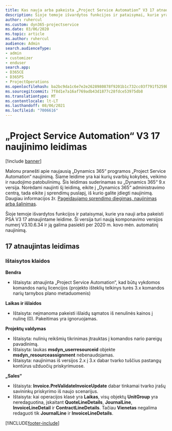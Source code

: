 ```yaml
---
title: Kas nauja arba pakeista „Project Service Automation“ V3 17 atnaujintame leidime
description: Šioje temoje išvardytos funkcijos ir pataisymai, kurie yra pasiekiami „Project Service Automation“ V3 17 atnaujintame leidime.
author: ruhercul
ms.custom: dyn365-projectservice
ms.date: 03/06/2020
ms.topic: article
ms.author: ruhercul
audience: Admin
search.audienceType:
- admin
- customizer
- enduser
search.app:
- D365CE
- D365PS
- ProjectOperations
ms.openlocfilehash: ba2bc9da1c6e7e2e2628980878f9201b1c732cc03f791f5259bbbd0ee279b31b
ms.sourcegitcommit: 7f8d1e7a16af769adb43d1877c28fdce53975db8
ms.translationtype: MT
ms.contentlocale: lt-LT
ms.lasthandoff: 08/06/2021
ms.locfileid: "7006616"
---
```

# <a name="project-service-automation-update-release-17-v3"></a>„Project Service Automation“ V3 17 naujinimo leidimas

[!include [banner](../includes/psa-now-project-operations.md)]

Malonu pranešti apie naujausią „Dynamics 365“ programos „Project Service Automation“ naujinimą. Šiame leidime yra kai kurių svarbių kokybės, veikimo ir naudojimo patobulinimų.  Šis leidimas suderinamas su „Dynamics 365“ 9.x versija. Norėdami naujinti šį leidimą, eikite į „Dynamics 365“ administravimo centrą, tada eikite į sprendimų puslapį, iš kurio galite įdiegti naujinimą. Daugiau informacijos žr. [Pageidaujamo sprendimo diegimas, naujinimas arba šalinimas](/power-platform/admin/install-remove-preferred-solution).

Šioje temoje išvardytos funkcijos ir pataisymai, kurie yra nauji arba pakeisti PSA V3 17 atnaujintame leidime. Ši versija turi naują komponavimo versijos numerį V3.10.6.34 ir ją galima pasiekti per 2020 m. kovo mėn. automatinį naujinimą.


## <a name="update-release-17"></a>17 atnaujintas leidimas

### <a name="bug-fixes"></a>Ištaisytos klaidos

**Bendra**

- Ištaisyta: atnaujinta „Project Service Automation“, kad būtų vykdomos komandos narių licencijos (projekto išteklių telkinys turės 3.x komandos narių tarnybos plano metaduomenis)
 
**Laikas ir išlaidos**

- Ištaisyta: neįmanoma pakeisti išlaidų sąmatos iš nenulinės kainos į nulinę (0). Pakeitimas yra ignoruojamas.

**Projektų valdymas**

- Ištaisyta: nulinių reikšmių tikrinimas įtrauktas į komandos nario pareigų pavadinimą.
- Ištaisyta: laukas **msdyn_userresourceid** objekte **msdyn_resourceassignment** nebenaudojamas.
- Ištaisyta: naujinimas iš versijos 2.x į 3.x dabar tvarko tuščius pastangų kontūrus užduočių priskyrimuose.

**„Sales“**

- Ištaisyta: **Invoice.PreValidateInvoiceUpdate** dabar tinkamai tvarko įrašų savininkų priskyrimo iš naujo scenarijus.
- Ištaisyta: kai operacijos klasė yra **Laikas**, visų objektų **UnitGroup** yra neredaguotina, įskaitant **QuoteLineDetails**, **JournalLine**, **InvoiceLineDetail** ir **ContractLineDetails**. Tačiau **Vienetas** negalima redaguoti tik **JournalLine** ir **InvoiceLineDetails**.




[!INCLUDE[footer-include](../includes/footer-banner.md)]